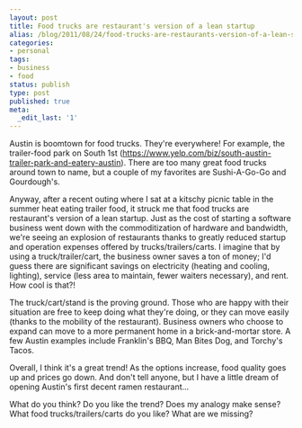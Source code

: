 ```yaml
---
layout: post
title: Food trucks are restaurant's version of a lean startup
alias: /blog/2011/08/24/food-trucks-are-restaurants-version-of-a-lean-startup/
categories:
- personal
tags:
- business
- food
status: publish
type: post
published: true
meta:
  _edit_last: '1'
---
```

Austin is boomtown for food trucks. They're everywhere! For example, the trailer-food park on South 1st (https://www.yelp.com/biz/south-austin-trailer-park-and-eatery-austin). There are too many great food trucks around town to name, but a couple of my favorites are Sushi-A-Go-Go and Gourdough's.

Anyway, after a recent outing where I sat at a kitschy picnic table in the summer heat eating trailer food, it struck me that food trucks are restaurant's version of a lean startup. Just as the cost of starting a software business went down with the commoditization of hardware and bandwidth, we're seeing an explosion of restaurants thanks to greatly reduced startup and operation expenses offered by trucks/trailers/carts. I imagine that by using a truck/trailer/cart, the business owner saves a ton of money; I'd guess there are significant savings on electricity (heating and cooling, lighting), service (less area to maintain, fewer waiters necessary), and rent. How cool is that?!

The truck/cart/stand is the proving ground. Those who are happy with their situation are free to keep doing what they're doing, or they can move easily (thanks to the mobility of the restaurant). Business owners who choose to expand can move to a more permanent home in a brick-and-mortar store. A few Austin examples include Franklin's BBQ, Man Bites Dog, and Torchy's Tacos.

Overall, I think it's a great trend! As the options increase, food quality goes up and prices go down. And don't tell anyone, but I have a little dream of opening Austin's first decent ramen restaurant...

What do you think? Do you like the trend? Does my analogy make sense? What food trucks/trailers/carts do you like? What are we missing?
